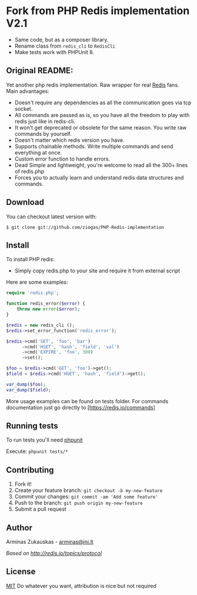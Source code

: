 Fork from PHP Redis implementation V2.1
==============

- Same code, but as a composer library.
- Rename class from `redis_cli` to `RedisCli`
- Make tests work with PHPUnit 8.


## Original README:

Yet another php redis implementation.
Raw wrapper for real [Redis] fans. Main advantages:

* Doesn't require any dependencies as all the communication goes via tcp socket.
* All commands are passed as is, so you have all the freedom to play with redis just like in redis-cli.
* It won't get deprecated or obsolete for the same reason. You write raw commands by yourself.
* Doesn't matter which redis version you have.
* Supports chainable methods. Write multiple commands and send everything at once.
* Custom error function to handle errors.
* Dead Simple and lightweight, you're welcome to read all the 300+ lines of redis.php
* Forces you to actually learn and understand redis data structures and commands.

## Download
You can checkout latest version with:

    $ git clone git://github.com/ziogas/PHP-Redis-implementation


## Install
To install PHP redis:

* Simply copy redis.php to your site and require it from external script

Here are some examples:

```php
require 'redis.php';

function redis_error($error) {
    throw new error($error);
}

$redis = new redis_cli ();
$redis->set_error_function('redis_error');

$redis->cmd('SET', 'foo', 'bar')
      ->cmd('HSET', 'hash', 'field', 'val')
      ->cmd('EXPIRE', 'foo', 300)
      ->set();

$foo = $redis->cmd('GET', 'foo')->get();
$field = $redis->cmd('HGET', 'hash', 'field')->get();

var_dump($foo);
var_dump($field);
```

More usage examples can be found on tests folder.
For commands documentation just go directly to [https://redis.io/commands]

## Running tests
To run tests you'll need [phpunit]

Execute:
    ```phpunit tests/*```

## Contributing

1. Fork it!
2. Create your feature branch: `git checkout -b my-new-feature`
3. Commit your changes: `git commit -am 'Add some feature'`
4. Push to the branch: `git push origin my-new-feature`
5. Submit a pull request

## Author
Arminas Zukauskas - arminas@ini.lt

*Based on http://redis.io/topics/protocol*

## License

[MIT] Do whatever you want, attribution is nice but not required

[Redis]: https://redis.io
[phpunit]: https://phpunit.de/
[https://redis.io/commands]: https://redis.io/commands
[mit]: https://tldrlegal.com/license/mit-license
